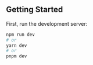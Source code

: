 

## Getting Started

First, run the development server:

```bash
npm run dev
# or
yarn dev
# or
pnpm dev

